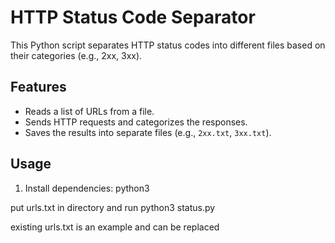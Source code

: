 
# HTTP Status Code Separator

This Python script separates HTTP status codes into different files based on their categories (e.g., 2xx, 3xx).

## Features
- Reads a list of URLs from a file.
- Sends HTTP requests and categorizes the responses.
- Saves the results into separate files (e.g., `2xx.txt`, `3xx.txt`).

## Usage
1. Install dependencies:
python3

put urls.txt in directory and run python3 status.py

existing urls.txt is an example and can be replaced


